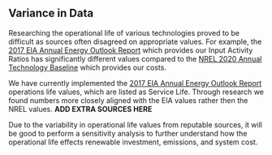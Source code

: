 ## Variance in Data
Researching the operational life of various technologies proved to be difficult as sources often disagreed on appropriate values. For example, the [2017 EIA Annual Energy Outlook Report](https://www.eia.gov/outlooks/aeo/assumptions/pdf/0554(2017).pdf) which provides our Input Activity Ratios has significantly different values compared to the [NREL 2020 Annual Technology Baseline](https://atb.nrel.gov/electricity/2020/definitions.php) which provides our costs. 

We have currently implemented the [2017 EIA Annual Energy Outlook Report](https://www.eia.gov/outlooks/aeo/assumptions/pdf/0554(2017).pdf) operations life values, which are listed as Service Life. Through research we found numbers more closely aligned with the EIA values rather then the NREL values. **ADD EXTRA SOURCES HERE**

Due to the variability in operational life values from reputable sources, it will be good to perform a sensitivity analysis to further understand how the operational life effects renewable investment, emissions, and system cost. 